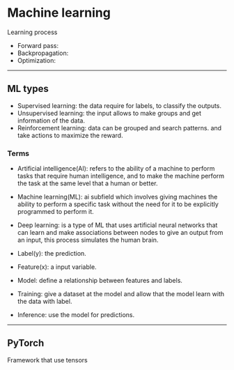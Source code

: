 # Machine learning

Learning process

- Forward pass:
- Backpropagation:
- Optimization:

---

## ML types

- Supervised learning: the data require for labels, to classify the outputs.
- Unsupervised learning: the input allows to make groups and get information of the data.
- Reinforcement learning: data can be grouped and search patterns. and take actions to maximize the reward.

### Terms

- Artificial intelligence(AI): refers to the ability of a machine to perform tasks that require human intelligence, and to make the machine perform the task at the same level that a human or better.

- Machine learning(ML): ai subfield which involves giving machines the ability to perform a specific task without the need for it to be explicitly programmed to perform it.

- Deep learning: is a type of ML that uses artificial neural networks that can learn and make associations between nodes to give an output from an input, this process simulates the human brain.

- Label(y): the prediction.
- Feature(x): a input variable.
- Model: define a relationship between features and labels.
- Training: give a dataset at the model and allow that the model learn with the data with label.
- Inference: use the model for predictions.

---

## PyTorch

Framework that use tensors
